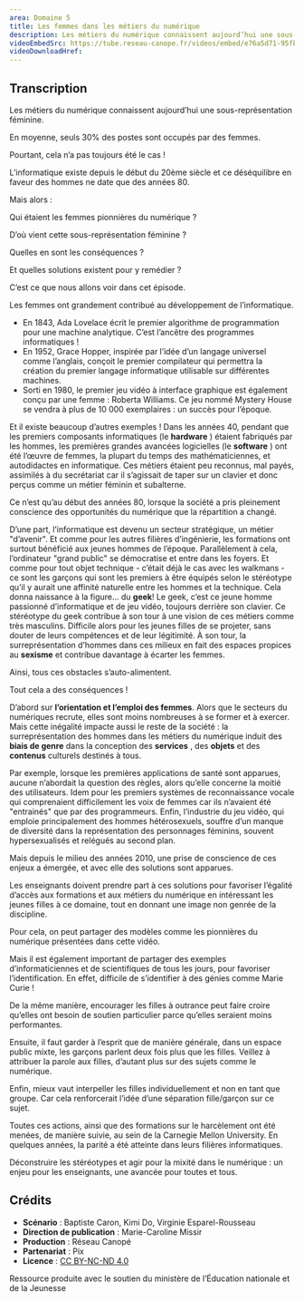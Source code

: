 ```yaml
---
area: Domaine 5
title: Les femmes dans les métiers du numérique
description: Les métiers du numérique connaissent aujourd’hui une sous-représentation féminine. Pourtant, cela n’a pas toujours été le cas ! Mais alors, qui étaient les femmes pionnières du numérique ? D’où vient cette sous-représentation féminine ? Quelles en sont les conséquences ? Et quelles solutions existent pour y remédier ?
videoEmbedSrc: https://tube.reseau-canope.fr/videos/embed/e76a5d71-95fb-4ed4-bc2e-af6c4dc47209
videoDownloadHref: 
---
```


## Transcription

Les métiers du numérique connaissent aujourd’hui une sous-représentation féminine.

En moyenne, seuls 30% des postes sont occupés par des femmes.

Pourtant, cela n’a pas toujours été le cas !

L’informatique existe depuis le début du 20ème siècle et ce déséquilibre en faveur des hommes ne date que des années 80.

Mais alors :

Qui étaient les femmes pionnières du numérique ?

D’où vient cette sous-représentation féminine ?

Quelles en sont les conséquences ?

Et quelles solutions existent pour y remédier ?

C’est ce que nous allons voir dans cet épisode.

Les femmes ont grandement contribué au développement de l’informatique.

- En 1843, Ada Lovelace écrit le premier algorithme de programmation pour une machine analytique. C’est l’ancêtre des programmes informatiques !
- En 1952, Grace Hopper, inspirée par l’idée d’un langage universel comme l’anglais, conçoit le premier compilateur qui permettra la création du premier langage informatique utilisable sur différentes machines.
- Sorti en 1980, le premier jeu vidéo à interface graphique est également conçu par une femme : Roberta Williams. Ce jeu nommé Mystery House se vendra à plus de 10 000 exemplaires : un succès pour l’époque.

Et il existe beaucoup d’autres exemples ! Dans les années 40, pendant que les premiers composants informatiques (le **hardware** ) étaient fabriqués par les hommes, les premières grandes avancées logicielles (le **software** ) ont été l’œuvre de femmes, la plupart du temps des mathématiciennes, et autodidactes en informatique. Ces métiers étaient peu reconnus, mal payés, assimilés à du secrétariat car il s’agissait de taper sur un clavier et donc perçus comme un métier féminin et subalterne.

Ce n’est qu’au début des années 80, lorsque la société a pris pleinement conscience des opportunités du numérique que la répartition a changé.

D’une part, l’informatique est devenu un secteur stratégique, un métier "d’avenir". Et comme pour les autres filières d’ingénierie, les formations ont surtout bénéficié aux jeunes hommes de l’époque. Parallèlement à cela, l’ordinateur "grand public" se démocratise et entre dans les foyers. Et comme pour tout objet technique - c’était déjà le cas avec les walkmans - ce sont les garçons qui sont les premiers à être équipés selon le stéréotype qu’il y aurait une affinité naturelle entre les hommes et la technique. Cela donna naissance à la figure… du **geek**! Le geek, c’est ce jeune homme passionné d’informatique et de jeu vidéo, toujours derrière son clavier. Ce stéréotype du geek contribue à son tour à une vision de ces métiers comme très masculins. Difficile alors pour les jeunes filles de se projeter, sans douter de leurs compétences et de leur légitimité. À son tour, la surreprésentation d’hommes dans ces milieux en fait des espaces propices au **sexisme** et contribue davantage à écarter les femmes.

Ainsi, tous ces obstacles s’auto-alimentent.

Tout cela a des conséquences !

D’abord sur **l’orientation et l’emploi des femmes**. Alors que le secteurs du numériques recrute, elles sont moins nombreuses à se former et à exercer. Mais cette inégalité impacte aussi le reste de la société : la surreprésentation des hommes dans les métiers du numérique induit des **biais de genre** dans la conception des **services** , des **objets** et des **contenus** culturels destinés à tous.

Par exemple, lorsque les premières applications de santé sont apparues, aucune n’abordait la question des règles, alors qu’elle concerne la moitié des utilisateurs. Idem pour les premiers systèmes de reconnaissance vocale qui comprenaient difficilement les voix de femmes car ils n’avaient été "entrainés" que par des programmeurs. Enfin, l’industrie du jeu vidéo, qui emploie principalement des hommes hétérosexuels, souffre d’un manque de diversité dans la représentation des personnages féminins, souvent hypersexualisés et relégués au second plan.

Mais depuis le milieu des années 2010, une prise de conscience de ces enjeux a émergée, et avec elle des solutions sont apparues.

Les enseignants doivent prendre part à ces solutions pour favoriser l’égalité d’accès aux formations et aux métiers du numérique en intéressant les jeunes filles à ce domaine, tout en donnant une image non genrée de la discipline.

Pour cela, on peut partager des modèles comme les pionnières du numérique présentées dans cette vidéo.

Mais il est également important de partager des exemples d’informaticiennes et de scientifiques de tous les jours, pour favoriser l’identification. En effet, difficile de s’identifier à des génies comme Marie Curie !

De la même manière, encourager les filles à outrance peut faire croire qu’elles ont besoin de soutien particulier parce qu’elles seraient moins performantes.

Ensuite, il faut garder à l’esprit que de manière générale, dans un espace public mixte, les garçons parlent deux fois plus que les filles. Veillez à attribuer la parole aux filles, d’autant plus sur des sujets comme le numérique.

Enfin, mieux vaut interpeller les filles individuellement et non en tant que groupe. Car cela renforcerait l’idée d’une séparation fille/garçon sur ce sujet.

Toutes ces actions, ainsi que des formations sur le harcèlement ont été menées, de manière suivie, au sein de la Carnegie Mellon University. En quelques années, la parité a été atteinte dans leurs filières informatiques.

Déconstruire les stéréotypes et agir pour la mixité dans le numérique : un enjeu pour les enseignants, une avancée pour toutes et tous.

## **Crédits**

- **Scénario** : Baptiste Caron, Kimi Do, Virginie Esparel-Rousseau
- **Direction de publication** : Marie-Caroline Missir
- **Production** : Réseau Canopé
- **Partenariat** : Pix
- **Licence** : [CC BY-NC-ND 4.0](https://creativecommons.org/licenses/by-nc-nd/4.0/deed.fr)

Ressource produite avec le soutien du ministère de l’Éducation nationale et de la Jeunesse
